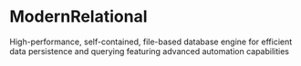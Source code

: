 # ModernRelational
High-performance, self-contained, file-based database engine for efficient data persistence and querying featuring advanced automation capabilities
